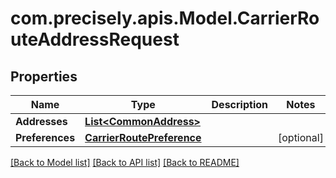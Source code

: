 # com.precisely.apis.Model.CarrierRouteAddressRequest
## Properties

Name | Type | Description | Notes
------------ | ------------- | ------------- | -------------
**Addresses** | [**List&lt;CommonAddress&gt;**](CommonAddress.md) |  | 
**Preferences** | [**CarrierRoutePreference**](CarrierRoutePreference.md) |  | [optional] 

[[Back to Model list]](../README.md#documentation-for-models) [[Back to API list]](../README.md#documentation-for-api-endpoints) [[Back to README]](../README.md)

